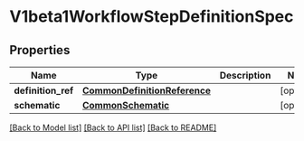 # V1beta1WorkflowStepDefinitionSpec

## Properties
Name | Type | Description | Notes
------------ | ------------- | ------------- | -------------
**definition_ref** | [**CommonDefinitionReference**](CommonDefinitionReference.md) |  | [optional] 
**schematic** | [**CommonSchematic**](CommonSchematic.md) |  | [optional] 

[[Back to Model list]](../README.md#documentation-for-models) [[Back to API list]](../README.md#documentation-for-api-endpoints) [[Back to README]](../README.md)

